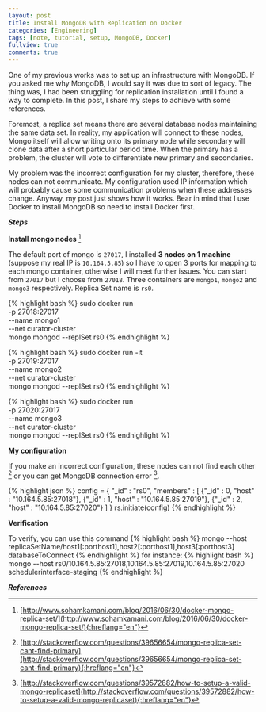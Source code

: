 ```yaml
---
layout: post
title: Install MongoDB with Replication on Docker
categories: [Engineering]
tags: [note, tutorial, setup, MongoDB, Docker]
fullview: true
comments: true
---
```

One of my previous works was to set up an infrastructure with MongoDB. If you asked me why MongoDB, I would say it was due to sort of legacy. The thing was, I had been struggling for replication installation until I found a way to complete. In this post, I share my steps to achieve with some references.

Foremost, a replica set means there are several database nodes maintaining the same data set. In reality, my application will connect to these nodes, Mongo itself will allow writing onto its primary node while secondary will clone data after a short particular period time. When the primary has a problem, the cluster will vote to differentiate  new primary and secondaries.

My problem was the incorrect configuration for my cluster, therefore, these nodes can not communicate. My configuration used IP information which will probably cause some communication problems when these addresses change. Anyway, my post just shows how it works. Bear in mind that I use Docker to install MongoDB so need to install Docker first.

***Steps***

**Install mongo nodes** [^docker]

The default port of mongo is `27017`, I installed **3 nodes on 1 machine** (suppose my real IP is `10.164.5.85`) so I have to open 3 ports for mapping to each mongo container, otherwise I will meet further issues. You can start from `27017` but I choose from `27018`. Three containers are `mongo1`, `mongo2` and `mongo3` respectively. Replica Set name is `rs0`.

{% highlight bash %}
sudo docker run \
-p 27018:27017 \
--name mongo1 \
--net curator-cluster \
mongo mongod --replSet rs0
{% endhighlight %}

{% highlight bash %}
sudo docker run  -it\
-p 27019:27017 \
--name mongo2 \
--net curator-cluster \
mongo mongod --replSet rs0
{% endhighlight %}

{% highlight bash %}
sudo docker run \
-p 27020:27017 \
--name mongo3 \
--net curator-cluster \
mongo mongod --replSet rs0
{% endhighlight %}

**My configuration**

If you make an incorrect configuration, these nodes can not find each other [^problem] or you can get MongoDB connection error [^error].

{% highlight json %}
config = {
  "_id" : "rs0",
  "members" : [
    {"_id" : 0, "host" : "10.164.5.85:27018"},
    {"_id" : 1, "host" : "10.164.5.85:27019"},
    {"_id" : 2, "host" : "10.164.5.85:27020"}
    ]
  }
rs.initiate(config)
{% endhighlight %}

**Verification**

To verify, you can use this command
{% highlight bash %}
mongo --host replicaSetName/host1[:porthost1],host2[:porthost1],host3[:porthost3] databaseToConnect
{% endhighlight %}
for instance:
{% highlight bash %}
mongo --host rs0/10.164.5.85:27018,10.164.5.85:27019,10.164.5.85:27020 schedulerinterface-staging
{% endhighlight %}

***References***

[^docker]: [http://www.sohamkamani.com/blog/2016/06/30/docker-mongo-replica-set/](http://www.sohamkamani.com/blog/2016/06/30/docker-mongo-replica-set/){:hreflang="en"}
[^problem]: [http://stackoverflow.com/questions/39656654/mongo-replica-set-cant-find-primary](http://stackoverflow.com/questions/39656654/mongo-replica-set-cant-find-primary){:hreflang="en"}
[^error]: [http://stackoverflow.com/questions/39572882/how-to-setup-a-valid-mongo-replicaset](http://stackoverflow.com/questions/39572882/how-to-setup-a-valid-mongo-replicaset){:hreflang="en"}
